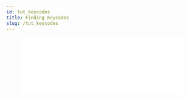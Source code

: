```yaml
---
id: tut_keycodes
title: Finding Keycodes
slug: /tut_keycodes
---
```


<figure class="video-container">
 <iframe src="//www.youtube.com/embed/umNc9RQLQ48" frameborder="0" allowfullscreen width="100%"></iframe>
 </figure>
